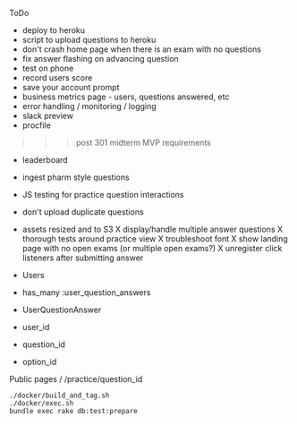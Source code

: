 ToDo

* deploy to heroku
* script to upload questions to heroku
* don't crash home page when there is an exam with no questions
* fix answer flashing on advancing question
* test on phone
* record users score
* save your account prompt
* business metrics page - users, questions answered, etc
* error handling / monitoring / logging
* slack preview
* procfile
>>> post 301 midterm MVP requirements
* leaderboard
* ingest pharm style questions
* JS testing for practice question interactions
* don't upload duplicate questions
* assets resized and to S3
X display/handle multiple answer questions
X thorough tests around practice view
X troubleshoot font
X show landing page with no open exams (or multiple open exams?)
X unregister click listeners after submitting answer


* Users
 * has_many :user_question_answers
* UserQuestionAnswer
 * user_id
 * question_id
 * option_id
 

Public pages
/
/practice/question_id

```
./docker/build_and_tag.sh
./docker/exec.sh
bundle exec rake db:test:prepare
```


